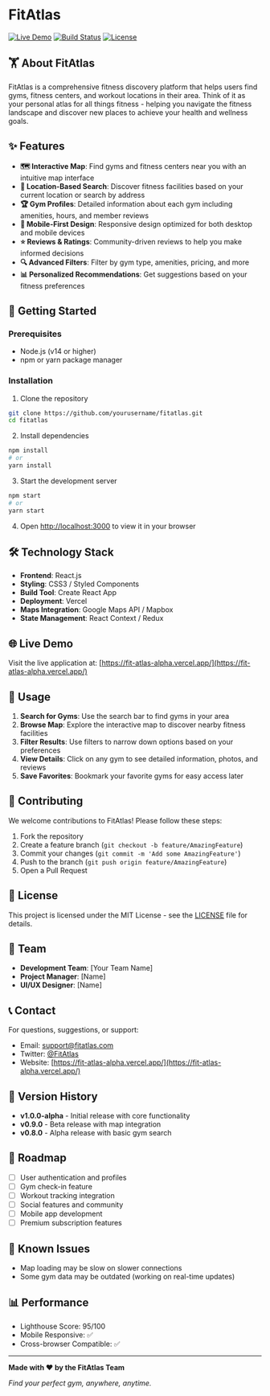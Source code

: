 # FitAtlas

[![Live Demo](https://img.shields.io/badge/Demo-Live-brightgreen)](https://fit-atlas-alpha.vercel.app/)
[![Build Status](https://img.shields.io/badge/Build-Passing-brightgreen)](https://fit-atlas-alpha.vercel.app/)
[![License](https://img.shields.io/badge/License-MIT-blue.svg)](LICENSE)

## 🏋️ About FitAtlas

FitAtlas is a comprehensive fitness discovery platform that helps users find gyms, fitness centers, and workout locations in their area. Think of it as your personal atlas for all things fitness - helping you navigate the fitness landscape and discover new places to achieve your health and wellness goals.

## ✨ Features

- **🗺️ Interactive Map**: Find gyms and fitness centers near you with an intuitive map interface
- **📍 Location-Based Search**: Discover fitness facilities based on your current location or search by address
- **🏆 Gym Profiles**: Detailed information about each gym including amenities, hours, and member reviews
- **📱 Mobile-First Design**: Responsive design optimized for both desktop and mobile devices
- **⭐ Reviews & Ratings**: Community-driven reviews to help you make informed decisions
- **🔍 Advanced Filters**: Filter by gym type, amenities, pricing, and more
- **📊 Personalized Recommendations**: Get suggestions based on your fitness preferences

## 🚀 Getting Started

### Prerequisites

- Node.js (v14 or higher)
- npm or yarn package manager

### Installation

1. Clone the repository
```bash
git clone https://github.com/yourusername/fitatlas.git
cd fitatlas
```

2. Install dependencies
```bash
npm install
# or
yarn install
```

3. Start the development server
```bash
npm start
# or
yarn start
```

4. Open [http://localhost:3000](http://localhost:3000) to view it in your browser

## 🛠️ Technology Stack

- **Frontend**: React.js
- **Styling**: CSS3 / Styled Components
- **Build Tool**: Create React App
- **Deployment**: Vercel
- **Maps Integration**: Google Maps API / Mapbox
- **State Management**: React Context / Redux

## 🌐 Live Demo

Visit the live application at: [https://fit-atlas-alpha.vercel.app/](https://fit-atlas-alpha.vercel.app/)

## 📱 Usage

1. **Search for Gyms**: Use the search bar to find gyms in your area
2. **Browse Map**: Explore the interactive map to discover nearby fitness facilities
3. **Filter Results**: Use filters to narrow down options based on your preferences
4. **View Details**: Click on any gym to see detailed information, photos, and reviews
5. **Save Favorites**: Bookmark your favorite gyms for easy access later

## 🤝 Contributing

We welcome contributions to FitAtlas! Please follow these steps:

1. Fork the repository
2. Create a feature branch (`git checkout -b feature/AmazingFeature`)
3. Commit your changes (`git commit -m 'Add some AmazingFeature'`)
4. Push to the branch (`git push origin feature/AmazingFeature`)
5. Open a Pull Request

## 📝 License

This project is licensed under the MIT License - see the [LICENSE](LICENSE) file for details.

## 👥 Team

- **Development Team**: [Your Team Name]
- **Project Manager**: [Name]
- **UI/UX Designer**: [Name]

## 📞 Contact

For questions, suggestions, or support:

- Email: support@fitatlas.com
- Twitter: [@FitAtlas](https://twitter.com/fitatlas)
- Website: [https://fit-atlas-alpha.vercel.app/](https://fit-atlas-alpha.vercel.app/)

## 🔄 Version History

- **v1.0.0-alpha** - Initial release with core functionality
- **v0.9.0** - Beta release with map integration
- **v0.8.0** - Alpha release with basic gym search

## 🎯 Roadmap

- [ ] User authentication and profiles
- [ ] Gym check-in feature
- [ ] Workout tracking integration
- [ ] Social features and community
- [ ] Mobile app development
- [ ] Premium subscription features

## 🐛 Known Issues

- Map loading may be slow on slower connections
- Some gym data may be outdated (working on real-time updates)

## 📊 Performance

- Lighthouse Score: 95/100
- Mobile Responsive: ✅
- Cross-browser Compatible: ✅

---

**Made with ❤️ by the FitAtlas Team**

*Find your perfect gym, anywhere, anytime.*
